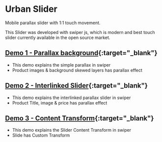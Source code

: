 # Urban Slider
Mobile parallax slider with 1:1 touch movement.

This Slider was developed with swiper js, which is modern and best touch slider currently available in the open source market.

## [Demo 1 - Parallax background](index.html){:target="_blank"}
* This demo explains the simple parallax in swiper
* Product images & background skewed layers has parallax effect

## [Demo 2 - Interlinked Slider](index2.html){:target="_blank"}
* This demo explains the interlinked parallax slider in swiper
* Product Title, image & price has parallax effect

## [Demo 3 - Content Transform](index3.html){:target="_blank"}
* This demo explains the Slider Content Transform in swiper
* Slide has Custom Transform
